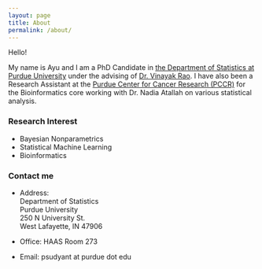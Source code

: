 ```yaml
---
layout: page
title: About
permalink: /about/
---
```


Hello! 

My name is Ayu and I am a PhD Candidate in [the Department of Statistics at Purdue University](http://www.stat.purdue.edu/) under the advising of [Dr. Vinayak Rao](https://varao.github.io/). I have also been a Research Assistant at the [Purdue Center for Cancer Research (PCCR)](https://www.cancerresearch.purdue.edu/) for the Bioinformatics core working with Dr. Nadia Atallah on various statistical analysis. 

### Research Interest
* Bayesian Nonparametrics
* Statistical Machine Learning
* Bioinformatics

### Contact me

* Address:  
Department of Statistics  
Purdue University  
250 N University St.  
West Lafayette, IN 47906  

* Office: HAAS Room 273  

* Email: psudyant at purdue dot edu